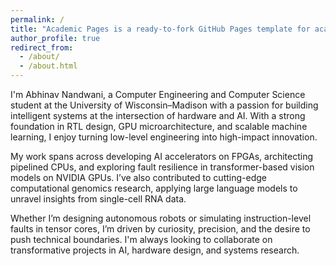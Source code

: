 ```yaml
---
permalink: /
title: "Academic Pages is a ready-to-fork GitHub Pages template for academic personal websites"
author_profile: true
redirect_from: 
  - /about/
  - /about.html
---
```


I'm Abhinav Nandwani, a Computer Engineering and Computer Science student at the University of Wisconsin–Madison with a passion for building intelligent systems at the intersection of hardware and AI. With a strong foundation in RTL design, GPU microarchitecture, and scalable machine learning, I enjoy turning low-level engineering into high-impact innovation.

My work spans across developing AI accelerators on FPGAs, architecting pipelined CPUs, and exploring fault resilience in transformer-based vision models on NVIDIA GPUs. I’ve also contributed to cutting-edge computational genomics research, applying large language models to unravel insights from single-cell RNA data.

Whether I’m designing autonomous robots or simulating instruction-level faults in tensor cores, I’m driven by curiosity, precision, and the desire to push technical boundaries. I'm always looking to collaborate on transformative projects in AI, hardware design, and systems research.
